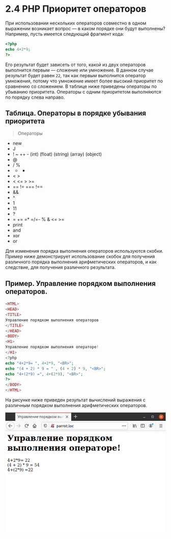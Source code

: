 # 2.4 PHP Приоритет операторов
При использовании нескольких операторов совместно в одном выражении
возникает вопрос — в каком порядке они будут выполнены? Например, пусть
имеется следующий фрагмент кода:

```php
<?php
echo 4+2*9;
?>
```

Его результат будет зависеть от того, какой из двух операторов выполнится
первым — сложение или умножение. В данном случае результат будет равен `22`,
так как первым выполнится оператор умножения, потому что умножение имеет
более высокий приоритет по сравнению со сложением. В таблице ниже приведены
операторы по убыванию приоритета. Операторы с одним приоритетом 
выполняются по порядку слева направо.

## Таблица. Операторы в порядке убывания приоритета

>Операторы

* new
* J
* ! ~ ++ - (int) (float) (string) (array) (object)
* @
* / %
* + -
* < >
* < <= > >=
* == != === !==
* &&
* ^
* 1
* 11
* ?
* = += =* =/=- % & <= >=
* print
* and
* xor
* or

Для изменения порядка выполнения операторов используются скобки. 
Пример ниже демонстрирует использование скобок для получения различного 
порядка выполнения арифметических операторов, и как следствие, для получения
различного результата.

## Пример. Управление порядком выполнения операторов.

```php
<HTML>
<HEAD>
<TITLE>
Управление порядком выполнения операторов
</TITLE>
</HEAD>
<BODY>
<H1>
Управление порядком выполнения операторе!
</H1>
<?php
echo "4+2*9= ", 4+2*9, "<BR>";
echo "(4 + 2) * 9 = " , (4 + 2) * 9, "<BR>";
echo "4+(2*9) =", 4+(2*9), "<BR>";
?>
</BODY>
</HTML>
```

На рисунке ниже приведен результат вычислений выражения с различным 
порядком выполнения арифметических операторов.

![php Порядок выполнения операторов](images/poryadok-vypolneniya-operatorov.png)